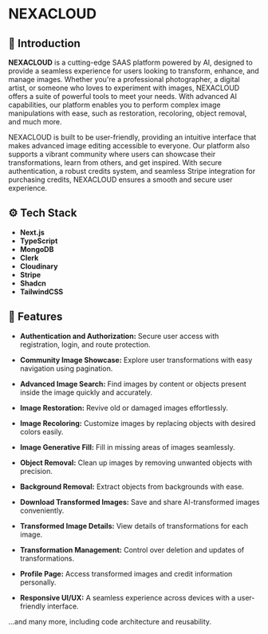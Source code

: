 # NEXACLOUD



## 🚀 Introduction

**NEXACLOUD** is a cutting-edge SAAS platform powered by AI, designed to provide a seamless experience for users looking to transform, enhance, and manage images. Whether you're a professional photographer, a digital artist, or someone who loves to experiment with images, NEXACLOUD offers a suite of powerful tools to meet your needs. With advanced AI capabilities, our platform enables you to perform complex image manipulations with ease, such as restoration, recoloring, object removal, and much more. 

NEXACLOUD is built to be user-friendly, providing an intuitive interface that makes advanced image editing accessible to everyone. Our platform also supports a vibrant community where users can showcase their transformations, learn from others, and get inspired. With secure authentication, a robust credits system, and seamless Stripe integration for purchasing credits, NEXACLOUD ensures a smooth and secure user experience.

## ⚙️ Tech Stack

- **Next.js**
- **TypeScript**
- **MongoDB**
- **Clerk**
- **Cloudinary**
- **Stripe**
- **Shadcn**
- **TailwindCSS**

## 🔋 Features

- **Authentication and Authorization:** Secure user access with registration, login, and route protection.
- **Community Image Showcase:** Explore user transformations with easy navigation using pagination.
- **Advanced Image Search:** Find images by content or objects present inside the image quickly and accurately.
- **Image Restoration:** Revive old or damaged images effortlessly.
- **Image Recoloring:** Customize images by replacing objects with desired colors easily.
- **Image Generative Fill:** Fill in missing areas of images seamlessly.
- **Object Removal:** Clean up images by removing unwanted objects with precision.
- **Background Removal:** Extract objects from backgrounds with ease.
- **Download Transformed Images:** Save and share AI-transformed images conveniently.
- **Transformed Image Details:** View details of transformations for each image.
- **Transformation Management:** Control over deletion and updates of transformations.

- **Profile Page:** Access transformed images and credit information personally.

- **Responsive UI/UX:** A seamless experience across devices with a user-friendly interface.

...and many more, including code architecture and reusability.




















